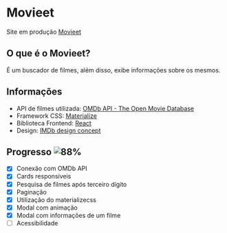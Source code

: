 # Movieet
Site em produção [Movieet](https://movieet.netlify.app/)

## O que é o Movieet?
É um buscador de filmes, além disso, exibe informações sobre os mesmos.

## Informações
* API de filmes utilizada: [OMDb API - The Open Movie Database](http://www.omdbapi.com/)
* Framework CSS: [Materialize](https://materializecss.com/)
* Biblioteca Frontend: [React](https://reactjs.org/)
* Design: [IMDb design concept](https://dribbble.com/shots/2285048-IMDb-design-concept-movie-details?utm_source=Clipboard_Shot&utm_campaign=georgev&utm_content=IMDb%20design%20concept%20-%20movie%20details&utm_medium=Social_Share)

## Progresso  ![88%](https://progress-bar.dev/88/)
- [x] Conexão com OMDb API
- [x] Cards responsíveis
- [x] Pesquisa de filmes após terceiro dígito
- [x] Paginação
- [x] Utilização do materializecss
- [x] Modal com animação
- [x] Modal com informações de um filme 
- [ ] Acessibilidade
